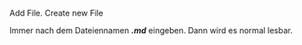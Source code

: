 Add File. Create new File 

Immer nach dem Dateiennamen _**.md**_ eingeben. Dann wird es normal lesbar.
